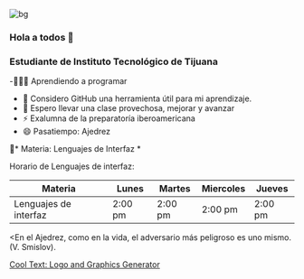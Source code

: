 

![bg][banner]
### Hola a todos 👋
### Estudiante de Instituto Tecnológico de Tijuana 


-👨🏼‍💻 Aprendiendo a programar 
- 🤔 Considero GitHub una herramienta útil para mi aprendizaje.
- 💬 Espero llevar una clase provechosa, mejorar y avanzar
- ⚡ Exalumna de la preparatoría iberoamericana
- 😄 Pasatiempo: Ajedrez


🧠* Materia: Lenguajes de Interfaz *

Horario de Lenguajes de interfaz:

| Materia               	| Lunes   	| Martes  	| Miercoles 	| Jueves  	|
|-----------------------	|---------	|---------	|-----------	|---------	|
| Lenguajes de interfaz 	| 2:00 pm 	| 2:00 pm 	| 2:00 pm   	| 2:00 pm 	|


<En el Ajedrez, como en la vida, el adversario más peligroso es uno mismo. (V. Smislov). 

[banner]: https://images.cooltext.com/5466668.png







<a href="https://cooltext.com" target="_top">Cool Text: Logo and Graphics Generator</a>
